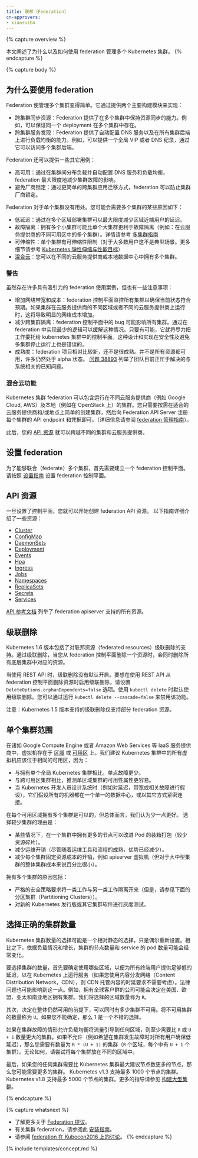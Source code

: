 ```yaml
---
title: 联邦（Federation）
cn-approvers:
- xiaosuiba
---
```

<!--
title: Federation
-->

{% capture overview %}
<!--
This page explains why and how to manage multiple Kubernetes clusters using
federation.
-->
本文阐述了为什么以及如何使用 federation 管理多个 Kubernetes 集群。
{% endcapture %}

{% capture body %}
<!--
## Why federation
-->
## 为什么要使用 federation

<!--
Federation makes it easy to manage multiple clusters. It does so by providing 2
major building blocks:

  * Sync resources across clusters: Federation provides the ability to keep
    resources in multiple clusters in sync. For example, you can ensure that the same deployment exists in multiple clusters.
  * Cross cluster discovery: Federation provides the ability to auto-configure DNS servers and load balancers with backends from all clusters. For example, you can ensure that a global VIP or DNS record can be used to access backends from multiple clusters.
-->
Federation 使管理多个集群变得简单。它通过提供两个主要构建模块来实现：

  * 跨集群同步资源：Federation 提供了在多个集群中保持资源同步的能力。例如，可以保证同一个 deployment 在多个集群中存在。
  * 跨集群服务发现：Federation 提供了自动配置 DNS 服务以及在所有集群后端上进行负载均衡的能力。例如，可以提供一个全局 VIP 或者 DNS 纪录，通过它可以访问多个集群后端。

<!--
Some other use cases that federation enables are:

* High Availability: By spreading load across clusters and auto configuring DNS
  servers and load balancers, federation minimises the impact of cluster
  failure.
* Avoiding provider lock-in: By making it easier to migrate applications across
  clusters, federation prevents cluster provider lock-in.
-->
Federation 还可以提供一些其它用例：

* 高可用：通过在集群间分布负载并自动配置 DNS 服务和负载均衡，federation 最大限度地减少集群故障的影响。
* 避免厂商锁定：通过更简单的跨集群应用迁移方式，federation 可以防止集群厂商锁定。

<!--
Federation is not helpful unless you have multiple clusters. Some of the reasons
why you might want multiple clusters are:

* Low latency: Having clusters in multiple regions minimises latency by serving
  users from the cluster that is closest to them.
* Fault isolation: It might be better to have multiple small clusters rather
  than a single large  cluster for fault isolation (for example: multiple
  clusters in different availability zones of a cloud provider).
  See [Multi cluster guide](/docs/concepts/cluster-administration/federation/) for details.
* Scalability: There are scalability limits to a single kubernetes cluster (this
  should not be the case for most users. For more details:
  [Kubernetes Scaling and Performance Goals](https://git.k8s.io/community/sig-scalability/goals.md)).
* [Hybrid cloud](#hybrid-cloud-capabilities): You can have multiple clusters on different cloud providers or
  on-premises data centers.
-->
Federation 对于单个集群没有用处。您可能会需要多个集群的某些原因如下：

* 低延迟：通过在多个区域部署集群可以最大限度减少区域近端用户的延迟。
* 故障隔离：拥有多个小集群可能比单个大集群更利于故障隔离（例如：在云服务提供商的不同可用区中的多个集群）。详情请参考 [多集群指南](/docs/concepts/cluster-administration/federation/)
* 可伸缩性：单个集群有可伸缩性限制（对于大多数用户这不是典型场景。更多细节请参考 [Kubernetes 弹性伸缩与性能目标](https://git.k8s.io/community/sig-scalability/goals.md)）
* [混合云](#混合云能力)：您可以在不同的云服务提供商或本地数据中心中拥有多个集群。

<!--
### Caveats
-->
### 警告

<!--
While there are a lot of attractive use cases for federation, there are also
some caveats:

* Increased network bandwidth and cost: The federation control plane watches all
  clusters to ensure that the current state is as expected. This can lead to
  significant network cost if the clusters are running in different regions on
  a cloud provider or on different cloud providers.
* Reduced cross cluster isolation: A bug in the federation control plane can
  impact all clusters. This is mitigated by keeping the logic in federation
  control plane to a minimum. It mostly delegates to the control plane in
  kubernetes clusters whenever it can. The design and implementation also errs
  on the side of safety and avoiding multi-cluster outage.
* Maturity: The federation project is relatively new and is not very mature.
  Not all resources are available and many are still alpha. [Issue
  38893](https://github.com/kubernetes/kubernetes/issues/38893) enumerates
  known issues with the system that the team is busy solving.
-->
虽然存在许多具有吸引力的 federation 使用案例，但也有一些注意事项：

* 增加网络带宽和成本：federation 控制平面监控所有集群以确保当前状态符合预期。如果集群在云服务提供商的不同区域或者不同的云服务提供商上运行时，这将导致明显的网络成本增加。
* 减少跨集群隔离：federation 控制平面中的 bug 可能影响所有集群。通过在 federation 中实现最少的逻辑可以缓解这种情况。只要有可能，它就将尽力把工作委托给 kubernetes 集群中的控制平面。这种设计和实现在安全性及避免多集群停止运行上也是错误的。
* 成熟度：federation 项目相对比较新，还不是很成熟。并不是所有资源都可用，许多仍然处于 alpha 状态。 [问题 38893](https://github.com/kubernetes/kubernetes/issues/38893) 列举了团队目前正忙于解决的与系统相关的已知问题。

<!--
### Hybrid cloud capabilities
-->
### 混合云功能

<!--
Federations of Kubernetes Clusters can include clusters running in
different cloud providers (e.g. Google Cloud, AWS), and on-premises
(e.g. on OpenStack). Simply create all of the clusters that you
require, in the appropriate cloud providers and/or locations, and
register each cluster's API endpoint and credentials with your
Federation API Server (See the
[federation admin guide](/docs/admin/federation/) for details).
-->
Kubernetes 集群 federation 可以包含运行在不同云服务提供商（例如 Google Cloud, AWS）及本地（例如在 OpenStack 上）的集群。您只需要按需在适合的云服务提供商和/或地点上简单的创建集群，然后向 Federation API Server 注册每个集群的 API endpoint 和凭据即可。（详细信息请参阅 [federation 管理指南](/docs/admin/federation/)）。

<!--
Thereafter, your [API resources](#api-resources) can span different clusters
and cloud providers.
-->
此后，您的 [API 资源](#API-资源) 就可以跨越不同的集群和云服务提供商。

<!--
## Setting up federation
-->
## 设置 federation

<!--
To be able to federate multiple clusters, you first need to set up a federation
control plane.
Follow the [setup guide](/docs/tutorials/federation/set-up-cluster-federation-kubefed/) to set up the
federation control plane.
-->
为了能够联合（federate）多个集群，首先需要建立一个 federation 控制平面。请按照 [设置指南](/docs/tutorials/federation/set-up-cluster-federation-kubefed/) 设置 federation 控制平面。 

<!--
## API resources
-->
## API 资源

<!--
Once you have the control plane set up, you can start creating federation API
resources.
The following guides explain some of the resources in detail:
-->
一旦设置了控制平面，您就可以开始创建 federation API 资源。
以下指南详细介绍了一些资源：

* [Cluster](/docs/tasks/administer-federation/cluster/)
* [ConfigMap](/docs/tasks/administer-federation/configmap/)
* [DaemonSets](/docs/tasks/administer-federation/daemonset/)
* [Deployment](/docs/tasks/administer-federation/deployment/)
* [Events](/docs/tasks/administer-federation/events/)
* [Hpa](/docs/tasks/administer-federation/hpa/)
* [Ingress](/docs/tasks/administer-federation/ingress/)
* [Jobs](/docs/tasks/administer-federation/job/)
* [Namespaces](/docs/tasks/administer-federation/namespaces/)
* [ReplicaSets](/docs/tasks/administer-federation/replicaset/)
* [Secrets](/docs/tasks/administer-federation/secret/)
* [Services](/docs/concepts/cluster-administration/federation-service-discovery/)

<!--
[API reference docs](/docs/reference/federation/) lists all the
resources supported by federation apiserver.
-->
[API 参考文档](/docs/reference/federation/) 列举了 federation apiserver 支持的所有资源。

<!--
## Cascading deletion
-->
## 级联删除

<!--
Kubernetes version 1.6 includes support for cascading deletion of federated
resources. With cascading deletion, when you delete a resource from the
federation control plane, you also delete the corresponding resources in all underlying clusters.
-->
Kubernetes 1.6 版本包括了对联邦资源（federated resources）级联删除的支持。通过级联删除，当您从 federation 控制平面删除一个资源时，会同时删除所有底层集群中对应的资源。

<!--
Cascading deletion is not enabled by default when using the REST API. To enable
it, set the option `DeleteOptions.orphanDependents=false` when you delete a
resource from the federation control plane using the REST API. Using `kubectl
delete`
enables cascading deletion by default. You can disable it by running `kubectl
delete --cascade=false`
-->
当使用 REST API 时，级联删除没有默认开启。要想在使用 REST API 从 federation 控制平面删除资源时启用级联删除，请设置 `DeleteOptions.orphanDependents=false` 选项。使用 `kubectl delete` 时默认使用级联删除。您可以通过运行 `kubectl delete --cascade=false` 来禁用该功能。

<!--
Note: Kubernetes version 1.5 included cascading deletion support for a subset of
federation resources.
-->
注意：Kubernetes 1.5 版本支持的级联删除仅支持部分 federation 资源。

<!--
## Scope of a single cluster
-->
## 单个集群范围

<!--
On IaaS providers such as Google Compute Engine or Amazon Web Services, a VM exists in a
[zone](https://cloud.google.com/compute/docs/zones) or [availability
zone](http://docs.aws.amazon.com/AWSEC2/latest/UserGuide/using-regions-availability-zones.html).
We suggest that all the VMs in a Kubernetes cluster should be in the same availability zone, because:

  - compared to having a single global Kubernetes cluster, there are fewer single-points of failure.
  - compared to a cluster that spans availability zones, it is easier to reason about the availability properties of a
    single-zone cluster.
  - when the Kubernetes developers are designing the system (e.g. making assumptions about latency, bandwidth, or
    correlated failures) they are assuming all the machines are in a single data center, or otherwise closely connected.
-->
在诸如 Google Compute Engine 或者 Amazon Web Services 等 IaaS 服务提供商中，虚拟机存在于 [区域](https://cloud.google.com/compute/docs/zones) 或 [可用区](http://docs.aws.amazon.com/AWSEC2/latest/UserGuide/using-regions-availability-zones.html) 上。我们建议 Kubernetes 集群中的所有虚拟机应该位于相同的可用区，因为：

  - 与拥有单个全局 Kubernetes 集群相比，单点故障更少。
  - 与跨可用区集群相比，推测单区域集群的可用性属性更容易。
  - 当 Kubernetes 开发人员设计系统时（例如对延迟，带宽或相关故障进行假设），它们假设所有的机器都在一个单一的数据中心，或以其它方式紧密连接。

<!--
It is okay to have multiple clusters per availability zone, though on balance we think fewer is better.
Reasons to prefer fewer clusters are:

  - improved bin packing of Pods in some cases with more nodes in one cluster (less resource fragmentation).
  - reduced operational overhead (though the advantage is diminished as ops tooling and processes mature).
  - reduced costs for per-cluster fixed resource costs, e.g. apiserver VMs (but small as a percentage
    of overall cluster cost for medium to large clusters).
-->
在每个可用区域拥有多个集群是可以的，但总体而言，我们认为少一点更好。
选择较少集群的理由是：

  - 某些情况下，在一个集群中拥有更多的节点可以改进 Pod 的装箱打包（较少资源碎片）。
  - 减少运维开销（尽管随着运维工具和流程的成熟，优势已经减少）。
  - 减少每个集群固定资源成本的开销，例如 apiserver 虚拟机（但对于大中型集群的整体集群成本来说百分比很小）。

<!--
Reasons to have multiple clusters include:

  - strict security policies requiring isolation of one class of work from another (but, see Partitioning Clusters
    below).
  - test clusters to canary new Kubernetes releases or other cluster software.
-->
拥有多个集群的原因包括：

  - 严格的安全策略要求将一类工作与另一类工作隔离开来（但是，请参见下面的分区集群（Partitioning Clusters））。
  - 对新的 Kubernetes 发行版或其它集群软件进行灰度测试。

<!--
## Selecting the right number of clusters
-->
## 选择正确的集群数量

<!--
The selection of the number of Kubernetes clusters may be a relatively static choice, only revisited occasionally.
By contrast, the number of nodes in a cluster and the number of pods in a service may change frequently according to
load and growth.
-->
Kubernetes 集群数量的选择可能是一个相对静态的选择，只是偶尔重新设置。相比之下，依据负载情况和增长，集群的节点数量和 service 的 pod 数量可能会经常变化。

<!--
To pick the number of clusters, first, decide which regions you need to be in to have adequate latency to all your end users, for services that will run
on Kubernetes (if you use a Content Distribution Network, the latency requirements for the CDN-hosted content need not
be considered).  Legal issues might influence this as well. For example, a company with a global customer base might decide to have clusters in US, EU, AP, and SA regions.
Call the number of regions to be in `R`.
-->
要选择集群的数量，首先要确定使用哪些区域，以便为所有终端用户提供足够低的延迟，以在 Kubernetes 上运行服务（如果您使用内容分发网络（Content Distribution Network，CDN），则 CDN 托管内容的时延要求不需要考虑）。法律问题也可能影响到这一点。例如，拥有全球客户群的公司可能会决定在美国、欧盟、亚太和南亚地区拥有集群。我们将选择的区域数量称为 `R`。

<!--
Second, decide how many clusters should be able to be unavailable at the same time, while still being available.  Call
the number that can be unavailable `U`.  If you are not sure, then 1 is a fine choice.
-->
其次，决定在整体仍然可用的前提下，可以同时有多少集群不可用。将不可用集群的数量称为 `U`。如果您不能确定，那么 1 是一个不错的选择。

<!--
If it is allowable for load-balancing to direct traffic to any region in the event of a cluster failure, then
you need at least the larger of `R` or `U + 1` clusters.  If it is not (e.g. you want to ensure low latency for all
users in the event of a cluster failure), then you need to have `R * (U + 1)` clusters
(`U + 1` in each of `R` regions).  In any case, try to put each cluster in a different zone.
-->
如果在集群故障的情形允许负载均衡将流量引导到任何区域，则至少需要比 `R` 或 `U + 1` 数量更大的集群。如果不允许（例如希望在集群发生故障时对所有用户确保低延迟），那么您需要有数量为 `R * (U + 1)` 的集群（`R` 个区域，每个中有 `U + 1` 个集群）。无论如何，请尝试将每个集群放在不同的区域中。

<!--
Finally, if any of your clusters would need more than the maximum recommended number of nodes for a Kubernetes cluster, then
you may need even more clusters.  Kubernetes v1.3 supports clusters up to 1000 nodes in size. Kubernetes v1.8 supports
clusters up to 5000 nodes. See [Building Large Clusters](/docs/admin/cluster-large/) for more guidance.
-->
最后，如果您的任何集群需要比 Kubernetes 集群最大建议节点数更多的节点，那么您可能需要更多的集群。 Kubernetes v1.3 支持最多 1000 个节点的集群。 Kubernetes v1.8 支持最多 5000 个节点的集群。更多的指导请参见 [构建大型集群](/docs/admin/cluster-large/)。

{% endcapture %}

{% capture whatsnext %}
<!--
* Learn more about the [Federation
  proposal](https://github.com/kubernetes/community/blob/{{page.githubbranch}}/contributors/design-proposals/multicluster/federation.md).
* See this [setup guide](/docs/tutorials/federation/set-up-cluster-federation-kubefed/) for cluster federation.
* See this [Kubecon2016 talk on federation](https://www.youtube.com/watch?v=pq9lbkmxpS8)
-->
* 了解更多关于 [Federation 提议](https://github.com/kubernetes/community/blob/{{page.githubbranch}}/contributors/design-proposals/multicluster/federation.md)。
* 有关集群 federation，请参阅此 [安装指南](/docs/tutorials/federation/set-up-cluster-federation-kubefed/)。
* 请参阅 [federation 在 Kubecon2016 上的讨论](https://www.youtube.com/watch?v=pq9lbkmxpS8)。
{% endcapture %}

{% include templates/concept.md %}

